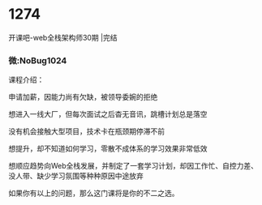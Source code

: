 # 1274
开课吧-web全栈架构师30期 |完结
### 微:NoBug1024 


课程介绍：

申请加薪，因能力尚有欠缺，被领导委婉的拒绝

想进入一线大厂，但每次面试之后杳无音讯，跳槽计划总是落空

没有机会接触大型项目，技术卡在瓶颈期停滞不前

想提升，却不知道如何学习，零散不成体系的学习效果非常低效

想顺应趋势向Web全栈发展，并制定了一套学习计划，却因工作忙、自控力差、没人带、缺少学习氛围等种种原因中途放弃

如果你有以上的问题，那么这门课将是你的不二之选。
